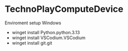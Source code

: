 # TechnoPlayComputeDevice


Enviroment setup
Windows
- winget install Python.python.3.13
- winget install VSCodium.VSCodium
- winget install git.git